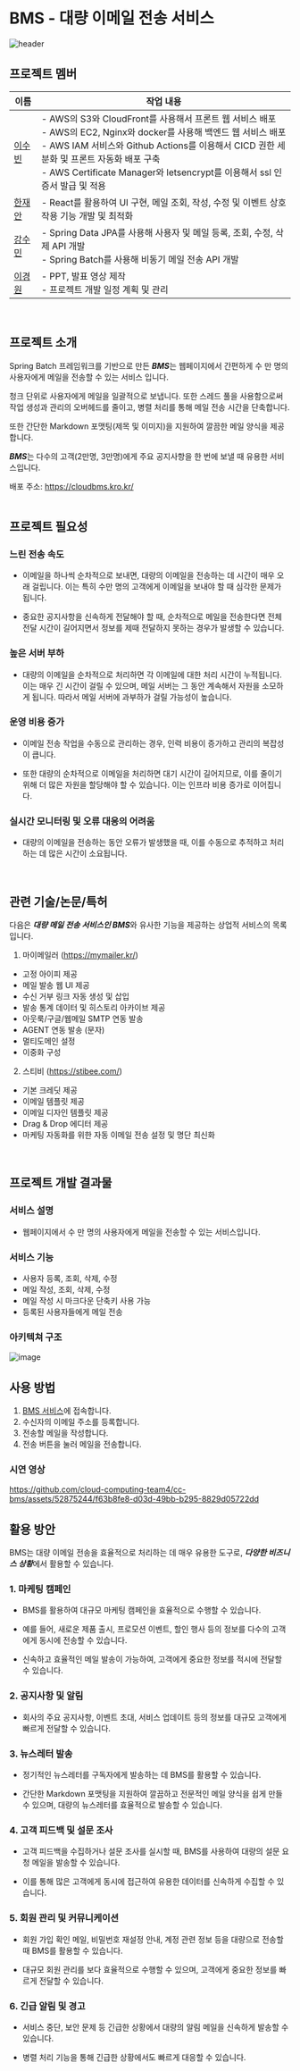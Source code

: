 # BMS - 대량 이메일 전송 서비스 
![header](https://capsule-render.vercel.app/api?type=waving&color=3ABEF9&height=250&section=header&text=📨Bulk%20Mailing%20Service&fontSize=70&fontAlignY=38&descAlignY=60&descAlign=62)

## 프로젝트 멤버

| 이름   | 작업 내용 |
|--------|-------------------------------------------------------------------------------------------------------------------------------------|
| [이수빈](https://github.com/02ggang9) | - AWS의 S3와 CloudFront를 사용해서 프론트 웹 서비스 배포<br>- AWS의 EC2, Nginx와 docker를 사용해 백엔드 웹 서비스 배포<br>- AWS IAM 서비스와 Github Actions를 이용해서 CICD 권한 세분화 및 프론트 자동화 배포 구축<br>- AWS Certificate Manager와 letsencrypt를 이용해서 ssl 인증서 발급 및 적용 |
| [한재안](https://github.com/JaeanHan) | - React를 활용하여 UI 구현, 메일 조회, 작성, 수정 및 이벤트 상호작용 기능 개발 및 최적화 |
| [강수민](https://github.com/wvssm) | - Spring Data JPA를 사용해 사용자 및 메일 등록, 조회, 수정, 삭제 API 개발<br>- Spring Batch를 사용해 비동기 메일 전송 API 개발  |
| [이경원](https://github.com/kyeongwon2) | - PPT, 발표 영상 제작<br>- 프로젝트 개발 일정 계획 및 관리 |
<br>

## 프로젝트 소개 
Spring Batch 프레임워크를 기반으로 만든 ***BMS***는 웹페이지에서 간편하게 수 만 명의 사용자에게 메일을 전송할 수 있는 서비스 입니다.

청크 단위로 사용자에게 메일을 일괄적으로 보냅니다. 또한 스레드 풀을 사용함으로써 작업 생성과 관리의 오버헤드를 줄이고, 병렬 처리를 통해 메일 전송 시간을 단축합니다.

또한 간단한 Markdown 포맷팅(제목 및 이미지)을 지원하여 깔끔한 메일 양식을 제공합니다.

***BMS***는 다수의 고객(2만명, 3만명)에게 주요 공지사항을 한 번에 보낼 때 유용한 서비스입니다.

배포 주소: https://cloudbms.kro.kr/
<br>
<br>

## 프로젝트 필요성 
### 느린 전송 속도
- 이메일을 하나씩 순차적으로 보내면, 대량의 이메일을 전송하는 데 시간이 매우 오래 걸립니다. 이는 특히 수만 명의 고객에게 이메일을 보내야 할 때 심각한 문제가 됩니다.
  
- 중요한 공지사항을 신속하게 전달해야 할 때, 순차적으로 메일을 전송한다면 전체 전달 시간이 길어지면서 정보를 제때 전달하지 못하는 경우가 발생할 수 있습니다.

### 높은 서버 부하
- 대량의 이메일을 순차적으로 처리하면 각 이메일에 대한 처리 시간이 누적됩니다. 
이는 매우 긴 시간이 걸릴 수 있으며, 메일 서버는 그 동안 계속해서 자원을 소모하게 됩니다. 따라서 메일 서버에 과부하가 걸릴 가능성이 높습니다.

### 운영 비용 증가
- 이메일 전송 작업을 수동으로 관리하는 경우, 인력 비용이 증가하고 관리의 복잡성이 큽니다.
  
- 또한 대량의 순차적으로 이메일을 처리하면 대기 시간이 길어지므로, 이를 줄이기 위해 더 많은 자원을 할당해야 할 수 있습니다. 이는 인프라 비용 증가로 이어집니다.
  
### 실시간 모니터링 및 오류 대응의 어려움
- 대량의 이메일을 전송하는 동안 오류가 발생했을 때, 이를 수동으로 추적하고 처리하는 데 많은 시간이 소요됩니다.
<br>

## 관련 기술/논문/특허
다음은 ***대량 메일 전송 서비스인 BMS***와 유사한 기능을 제공하는 상업적 서비스의 목록입니다.

1.	마이메일러 (https://mymailer.kr/)
- 고정 아이피 제공
- 메일 발송 웹 UI 제공
- 수신 거부 링크 자동 생성 및 삽입
- 발송 통계 데이터 및 히스토리 아카이브 제공
- 아웃룩/구글/웹메일 SMTP 연동 발송
- AGENT 연동 발송 (문자)
- 멀티도메인 설정
- 이중화 구성

2.	스티비 (https://stibee.com/)
- 기본 크레딧 제공
- 이메일 템플릿 제공
- 이메일 디자인 템플릿 제공
- Drag & Drop 에디터 제공
- 마케팅 자동화를 위한 자동 이메일 전송 설정 및 명단 최신화
<br>

## 프로젝트 개발 결과물
### 서비스 설명
- 웹페이지에서 수 만 명의 사용자에게 메일을 전송할 수 있는 서비스입니다.

### 서비스 기능
- 사용자 등록, 조회, 삭제, 수정
- 메일 작성, 조회, 삭제, 수정
- 메일 작성 시 마크다운 단축키 사용 가능
- 등록된 사용자들에게 메일 전송 

### 아키텍쳐 구조
![image](https://github.com/cloud-computing-team4/cc-bms/assets/52875244/f42cd092-7567-4531-adea-714146c24ad6)


## 사용 방법
1. [BMS 서비스](https://cloudbms.kro.kr/)에 접속합니다.
2. 수신자의 이메일 주소를 등록합니다.
3. 전송할 메일을 작성합니다.
4. 전송 버튼을 눌러 메일을 전송합니다.

### 시연 영상
https://github.com/cloud-computing-team4/cc-bms/assets/52875244/f63b8fe8-d03d-49bb-b295-8829d05722dd


## 활용 방안 

BMS는 대량 이메일 전송을 효율적으로 처리하는 데 매우 유용한 도구로, ***다양한 비즈니스 상황***에서 활용할 수 있습니다. 

### 1. 마케팅 캠페인
- BMS를 활용하여 대규모 마케팅 캠페인을 효율적으로 수행할 수 있습니다. 
  
- 예를 들어, 새로운 제품 출시, 프로모션 이벤트, 할인 행사 등의 정보를 다수의 고객에게 동시에 전송할 수 있습니다. 

- 신속하고 효율적인 메일 발송이 가능하여, 고객에게 중요한 정보를 적시에 전달할 수 있습니다.

### 2. 공지사항 및 알림
- 회사의 주요 공지사항, 이벤트 초대, 서비스 업데이트 등의 정보를 대규모 고객에게 빠르게 전달할 수 있습니다.

### 3. 뉴스레터 발송
- 정기적인 뉴스레터를 구독자에게 발송하는 데 BMS를 활용할 수 있습니다.

- 간단한 Markdown 포맷팅을 지원하여 깔끔하고 전문적인 메일 양식을 쉽게 만들 수 있으며, 대량의 뉴스레터를 효율적으로 발송할 수 있습니다.

### 4. 고객 피드백 및 설문 조사
- 고객 피드백을 수집하거나 설문 조사를 실시할 때, BMS를 사용하여 대량의 설문 요청 메일을 발송할 수 있습니다. 

- 이를 통해 많은 고객에게 동시에 접근하여 유용한 데이터를 신속하게 수집할 수 있습니다.

### 5. 회원 관리 및 커뮤니케이션
- 회원 가입 확인 메일, 비밀번호 재설정 안내, 계정 관련 정보 등을 대량으로 전송할 때 BMS를 활용할 수 있습니다. 
  
- 대규모 회원 관리를 보다 효율적으로 수행할 수 있으며, 고객에게 중요한 정보를 빠르게 전달할 수 있습니다.

### 6. 긴급 알림 및 경고
- 서비스 중단, 보안 문제 등 긴급한 상황에서 대량의 알림 메일을 신속하게 발송할 수 있습니다. 

- 병렬 처리 기능을 통해 긴급한 상황에서도 빠르게 대응할 수 있습니다.

